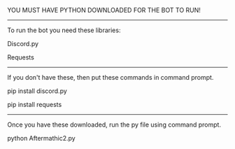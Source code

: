 YOU MUST HAVE PYTHON DOWNLOADED FOR THE BOT TO RUN!
______________________________________________________________________________________________________________________

To run the bot you need these libraries:

Discord.py 

Requests
______________________________________________________________________________________________________________________

If you don't have these, then put these commands in command prompt.

pip install discord.py

pip install requests

______________________________________________________________________________________________________________________
Once you have these downloaded, run the py file using command prompt.

python Aftermathic2.py
